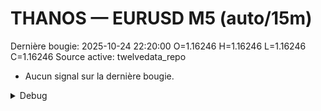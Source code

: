 # THANOS — EURUSD M5 (auto/15m)
Dernière bougie: 2025-10-24 22:20:00  O=1.16246  H=1.16246  L=1.16246  C=1.16246
Source active: twelvedata_repo

- Aucun signal sur la dernière bougie.

<details><summary>Debug</summary>

- TD_API_KEY manquant.

</details>